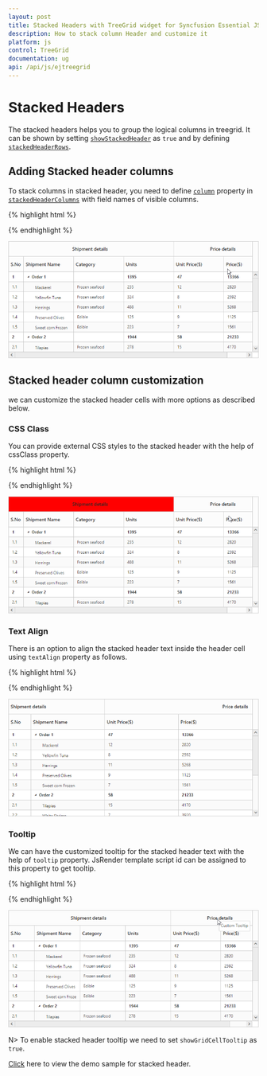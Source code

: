 ```yaml
---
layout: post
title: Stacked Headers with TreeGrid widget for Syncfusion Essential JS
description: How to stack column Header and customize it
platform: js
control: TreeGrid
documentation: ug
api: /api/js/ejtreegrid
---
```

# Stacked Headers

The stacked headers helps you to group the logical columns in treegrid. It can be shown by setting [`showStackedHeader`](https://help.syncfusion.com/api/js/ejtreegrid#members:showstackedheader "showStackedHeader") as `true` and by defining [`stackedHeaderRows`](https://help.syncfusion.com/api/js/ejtreegrid#members:stackedheaderrows "stackedHeaderRows").

## Adding Stacked header columns

To stack columns in stacked header, you need to define [`column`](https://help.syncfusion.com/api/js/ejtreegrid#members:stackedheaderrows-stackedheadercolumns-column "column") property in [`stackedHeaderColumns`](https://help.syncfusion.com/api/js/ejtreegrid#members:stackedheaderrows-stackedheadercolumns "stackedHeaderColumns") with field names of visible columns.

{% highlight html %}

<div id="treeGrid"></div> 
<script>
$("#treeGrid").ejTreeGrid({
    showStackedHeader: true,
    stackedHeaderRows: [{
            stackedHeaderColumns: [{
                    column: "ID,Name,category,units",
                    headerText: "Shipment details"
                },
                {
                    column: "unitPrice,price",
                    headerText: "Price details"
                }
            ]
        ]
    },
    columns: [{ field: "ID", headerText: "S.No", width: columnWidth },
              { field: "Name", headerText: "Shipment Name", isFrozen: true },
              { field: "category", headerText: "Category" },
              { field: "units", headerText: "Units" },
              { field: "unitPrice", headerText: "Unit Price($)" },
              { field: "price", headerText: "Price($)" }
             ]
});
</script> 

{% endhighlight %}

![](Stacked-header_images/Stacked-Header-img1.png)

## Stacked header column customization

we can customize the stacked header cells with more options as described below.

### CSS Class

You can provide external CSS styles to the stacked header with the help of cssClass property.

{% highlight html %}

<style>
  .stack {
            background-color: red; 
        }
</style>

<div id="treeGrid"></div> 
<script>
$("#treeGrid").ejTreeGrid({
    showStackedHeader: true,
    stackedHeaderRows: [{
            stackedHeaderColumns: [{
                    column: "ID,Name,category,units",
                    headerText: "Shipment details",
		    cssClass: "stack"
                },
                {
                    column: "unitPrice,price",
                    headerText: "Price details"
                }
            ]
        ]
    },
});
</script> 

{% endhighlight %}

![](Stacked-header_images/Stacked-Header-img2.png)

### Text Align

There is an option to align the stacked header text inside the header cell using `textAlign` property as follows.

{% highlight html %}
<div id="treeGrid"></div> 
<script>
$("#treeGrid").ejTreeGrid({
    showStackedHeader: true,
    stackedHeaderRows: [{
            stackedHeaderColumns: [{
                    column: "ID,Name,category,units",
                    headerText: "Shipment details",
		    textAlign:ej.TextAlign.Left 
                },
                {
                    column: "unitPrice,price",
                    headerText: "Price details",
		    textAlign: ej.TextAlign.Right 
                }
            ]
        ]
    },
});
</script> 

{% endhighlight %}

![](Stacked-header_images/Stacked-Header-img4.png)

### Tooltip

We can have the customized tooltip for the stacked header text with the help of `tooltip` property. JsRender template script id can be assigned to this property to get tooltip.

{% highlight html %}

<div id="treeGrid"></div> 
<script id="tooltip" type="text/x-jsrender">
        <div>Custom Tooltip</div>
</script>
<script>
$("#treeGrid").ejTreeGrid({
    showStackedHeader: true,
    stackedHeaderRows: [{
            stackedHeaderColumns: [{
                    column: "ID,Name,category,units",
                    headerText: "Shipment details",
		   
                },
                {
                    column: "unitPrice,price",
                    headerText: "Price details",
		    tooltip: "#tooltip" 
                }
            ]
        ]
    },
});
</script> 

{% endhighlight %}

![](Stacked-header_images/Stacked-Header-img3.png)

N>
To enable stacked header tooltip we need to set `showGridCellTooltip` as `true`.

[Click](http://js.syncfusion.com/demos/web/#!/bootstrap/treegrid/columns/stackedheader) here to view the demo sample for stacked header.